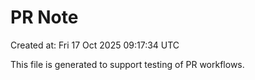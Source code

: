 # PR Note

Created at: Fri 17 Oct 2025 09:17:34 UTC

This file is generated to support testing of PR workflows.
